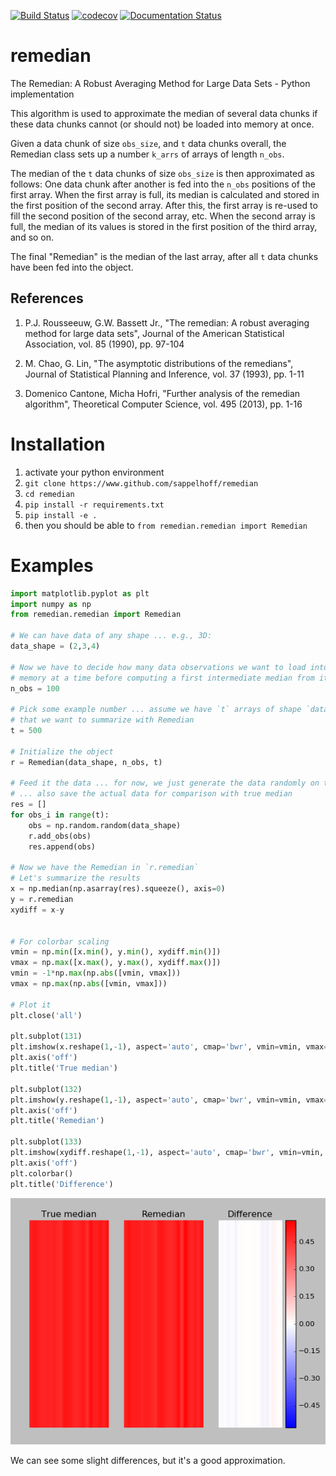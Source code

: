 [![Build Status](https://travis-ci.org/sappelhoff/remedian.svg?branch=master)](https://travis-ci.org/sappelhoff/remedian) [![codecov](https://codecov.io/gh/sappelhoff/remedian/branch/master/graph/badge.svg)](https://codecov.io/gh/sappelhoff/remedian) [![Documentation Status](https://readthedocs.org/projects/remedian/badge/?version=latest)](http://remedian.readthedocs.io/en/latest/?badge=latest)

# remedian
The  Remedian:  A  Robust  Averaging  Method  for  Large  Data  Sets - Python implementation

This algorithm is used to approximate the median of several data chunks if
these data chunks cannot (or should not) be loaded into memory at once.

Given a data chunk of size `obs_size`, and `t` data chunks overall, the
Remedian class sets up a number `k_arrs` of arrays of length `n_obs`.

The median of the `t` data chunks of size `obs_size` is then approximated
as follows: One data chunk after another is fed into the `n_obs` positions
of the first array. When the first array is full, its median is calculated
and stored in the first position of the second array. After this, the first
array is re-used to fill the second position of the second array, etc.
When the second array is full, the median of its values is stored in the
first position of the third array, and so on.

The final "Remedian" is the median of the last array, after all `t` data
chunks have been fed into the object.

References
----------
1.  P.J. Rousseeuw, G.W. Bassett Jr., "The remedian:
   A robust averaging method for large data sets", Journal
   of the American Statistical Association, vol. 85 (1990),
   pp. 97-104

2. M. Chao, G. Lin, "The asymptotic distributions of
  the remedians", Journal of Statistical Planning and
  Inference, vol. 37 (1993), pp. 1-11

3. Domenico Cantone, Micha Hofri, "Further analysis of
   the remedian algorithm", Theoretical Computer Science,
   vol. 495 (2013), pp. 1-16

# Installation

1. activate your python environment
2. `git clone https://www.github.com/sappelhoff/remedian`
3. `cd remedian`
4. `pip install -r requirements.txt`
5. `pip install -e .`
6. then you should be able to `from remedian.remedian import Remedian`

# Examples

```python
import matplotlib.pyplot as plt
import numpy as np
from remedian.remedian import Remedian

# We can have data of any shape ... e.g., 3D:
data_shape = (2,3,4)

# Now we have to decide how many data observations we want to load into
# memory at a time before computing a first intermediate median from it
n_obs = 100

# Pick some example number ... assume we have `t` arrays of shape `data_shape`
# that we want to summarize with Remedian
t = 500

# Initialize the object
r = Remedian(data_shape, n_obs, t)

# Feed it the data ... for now, we just generate the data randomly on the go
# ... also save the actual data for comparison with true median
res = []
for obs_i in range(t):
    obs = np.random.random(data_shape)
    r.add_obs(obs)
    res.append(obs)

# Now we have the Remedian in `r.remedian`
# Let's summarize the results
x = np.median(np.asarray(res).squeeze(), axis=0)
y = r.remedian
xydiff = x-y


# For colorbar scaling
vmin = np.min([x.min(), y.min(), xydiff.min()])
vmax = np.max([x.max(), y.max(), xydiff.max()])
vmin = -1*np.max(np.abs([vmin, vmax]))
vmax = np.max(np.abs([vmin, vmax]))

# Plot it
plt.close('all')

plt.subplot(131)
plt.imshow(x.reshape(1,-1), aspect='auto', cmap='bwr', vmin=vmin, vmax=vmax)
plt.axis('off')
plt.title('True median')

plt.subplot(132)
plt.imshow(y.reshape(1,-1), aspect='auto', cmap='bwr', vmin=vmin, vmax=vmax)
plt.axis('off')
plt.title('Remedian')

plt.subplot(133)
plt.imshow(xydiff.reshape(1,-1), aspect='auto', cmap='bwr', vmin=vmin, vmax=vmax)
plt.axis('off')
plt.colorbar()
plt.title('Difference')

```

![](example_pic.png?raw=true)

We can see some slight differences, but it's a good approximation.
